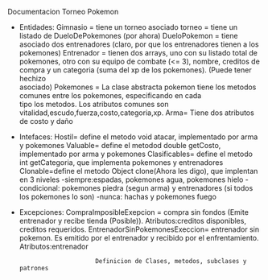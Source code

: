 Documentacion Torneo Pokemon
  - Entidades:
        Gimnasio = tiene un torneo asociado
        torneo = tiene un listado de DueloDePokemones (por ahora)
        DueloPokemon = tiene asociado dos entrenadores (claro, por que los entrenadores tienen a los pokemones)
        Entrenador = tienen dos arrays, uno con su listado total de pokemones, otro con su equipo de combate (<= 3), 
                     nombre, creditos de compra y un categoria (suma del xp de los pokemones). (Puede tener hechizo  
                     asociado)
        Pokemones = La clase abstracta pokemon tiene los metodos comunes entre los pokemones, especificando en cada  
                    tipo los metodos. Los atributos comunes son vitalidad,escudo,fuerza,costo,categoria,xp.
        Arma= Tiene dos atributos de costo y daño

  - Intefaces:
        Hostil= define el metodo void atacar, implementado por arma y pokemones
        Valuable= define el metodod double getCosto, implementado por arma y pokemones
        Clasificables= define el metodo int getCategoria, que implementa pokemones y entrenadores
        Clonable=define el metodo Object clone(Ahora les digo), que implentan en 3 niveles
                 -siempre:espadas, pokemones agua, pokemones hielo
                 -condicional: pokemones piedra (segun arma) y entrenadores (si todos los pokemones lo son)
                 -nunca: hachas y pokemones fuego
   
   - Excepciones:
         CompraImposibleExepcion = compra sin fondos (Emite entrenador y recibe tienda (Posible)). Atributos:creditos 
                                    disponibles, creditos requeridos.
         EntrenadorSinPokemonesExeccion= entrenador sin pokemon. Es emitido por el entrenador y recibido por el 
                                         enfrentamiento. Atributos:entrenador


                              Definicion de Clases, metodos, subclases y patrones
